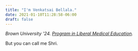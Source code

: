 ```yaml
---
title: "I'm Venkatsai Bellala."
date: 2021-01-10T11:28:58-06:00
draft: false
---
```


*Brown University '24. [Program in Liberal Medical Education](https://www.brown.edu/academics/medical/plme/).*

But you can call me Shri.